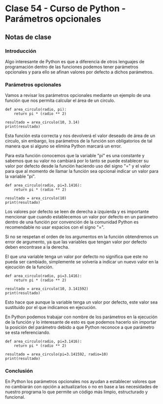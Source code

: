 # Clase 54 - Curso de Python - Parámetros opcionales

## Notas de clase

### Introducción
Algo interesante de Python es que a diferencia de otros lenguajes de programación dentro de las funciones podemos tener parámetros opcionales y para ello se afinan valores por defecto a dichos parámetros.

### Parámetros opcionales

Vamos a revisar los parámetros opcionales mediante un ejemplo de una función que nos permita calcular el área de un circulo.

```
def area_circulo(radio, pi):
    return pi * (radio ** 2)

resultado = area_circulo(10, 3.14)
print(resultado)
```

Esta función esta correcta y nos devolverá el valor deseado de área de un circulo, sin embargo, los parámetros de la función son obligatorios de tal manera que si alguno se elimina Python marcará un error.

Para esta función conocemos que la variable "pi" es una constante y sabemos que su valor no cambiará por lo tanto se puede establecer su valor por defecto desde la función haciendo uso del signo "=" y el valor para que al momento de llamar la función sea opcional indicar un valor para la variable "pi".

```
def area_circulo(radio, pi=3.1416):
    return pi * (radio ** 2)

resultado = area_circulo(10)
print(resultado)
```

Los valores por defecto se leen de derecha a izquierda y es importante mencionar que cuando establecemos un valor por defecto en un parámetro dentro de una función por convención de la comunidad Python es recomendable no usar espacios con el signo "=".

Si no se respetan el orden de los argumentos en la función obtendremos un error de argumento, ya que las variables que tengan valor por defecto deben encontrase a la derecha.

El que una variable tenga un valor por defecto no significa que este no pueda ser cambiado, simplemente se volvería a indicar un nuevo valor en la ejecución de la función.

```
def area_circulo(radio, pi=3.1416):
    return pi * (radio ** 2)

resultado = area_circulo(10, 3.141592)
print(resultado)
```

Esto hace que aunque la variable tenga un valor por defecto, este valor sea sustituido por el que indicamos en ejecución.

En Python podemos trabajar con nombre de los parámetros en la ejecución de la función y lo interesante de esto es que podemos hacerlo sin importar la posición del parámetro debido a que Python reconoce a que parámetro se esta referenciando.

```
def area_circulo(radio, pi=3.1416):
    return pi * (radio ** 2)

resultado = area_circulo(pi=3.141592, radio=10)
print(resultado)
```

### Conclusión 

En Python los parámetros opcionales nos ayudan a establecer valores que no cambiarán con opción a actualizarlos o no en base a las necesidades de nuestro programa lo que permite un código más limpio, estructurado y funcional.